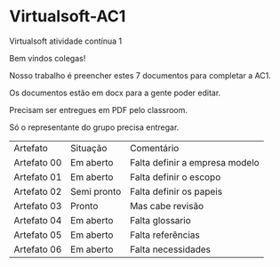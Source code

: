 # Virtualsoft-AC1
Virtualsoft atividade contínua 1

Bem vindos colegas!

Nosso trabalho é preencher estes 7 documentos para completar a AC1.

Os documentos estão em docx para a gente poder editar.

Precisam ser entregues em PDF pelo classroom.

Só o representante do grupo precisa entregar.

<table>
<tr>
<td>Artefato   </td><td>Situação</td><td>Comentário</td>
</tr>
<tr>
<td>Artefato 00</td><td>Em aberto</td><td>Falta definir a empresa modelo</td>
</tr>
<tr>
<td>Artefato 01</td><td>Em aberto</td><td>Falta definir o escopo</td>
</tr>
<tr>
<td>Artefato 02</td><td>Semi pronto</td><td>Falta definir os papeis</td>
</tr>
<tr>
<td>Artefato 03</td><td>Pronto   </td><td>Mas cabe revisão</td>
</tr>
<tr>
<td>Artefato 04</td><td>Em aberto  </td><td> Falta glossario</td>
</tr>
<tr>
<td>Artefato 05</td><td>Em aberto   </td><td> Falta referências</td>
</tr>
<tr>
<td>Artefato 06</td><td>Em aberto   </td><td> Falta necessidades</td>
</tr>
</table>

